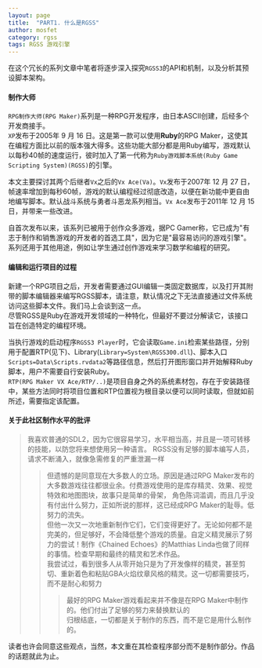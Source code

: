 ```yaml
---
layout: page
title:  "PART1. 什么是RGSS"
author: mosfet
category: rgss
tags: RGSS 游戏引擎
---
```

在这个冗长的系列文章中笔者将逐步深入探究`RGSS3`的API和机制，以及分析其预设脚本架构。  

#### 制作大师
`RPG制作大师(RPG Maker)`系列是一种RPG开发程序，由日本ASCII创建，后经多个开发商接手。  
`XP`发布于2005年 9 月 16 日。这是第一款可以使用**Ruby**的RPG Maker，这使其在编程方面比以前的版本强大得多。这些功能大部分都是用Ruby编写，游戏默认以每秒40帧的速度运行，彼时加入了第一代称为`Ruby游戏脚本系统(Ruby Game Scripting System)(RGSS)`的引擎。  

本文主要探讨其两个后继者`Vx`之后的`Vx Ace(Va)`。`Vx`发布于2007年 12 月 27 日，帧速率增加到每秒60帧，游戏的默认编程经过彻底改造，以便在新功能中更自由地编写脚本。默认战斗系统与勇者斗恶龙系列相当。`Vx Ace`发布于2011年 12 月 15 日，并带来一些改进。  

自首次发布以来，该系列已被用于创作众多游戏，据PC Gamer称，它已成为"有志于制作和销售游戏的开发者的首选工具"，因为它是"最容易访问的游戏引擎"。系列还用于其他用途，例如让学生通过创作游戏来学习数学和编程的研究。  

#### 编辑和运行项目的过程
新建一个RPG项目之后，开发者需要通过GUI编辑一类固定数据库，以及打开其附带的脚本编辑器来编写RGSS脚本，请注意，默认情况之下无法直接通过文件系统访问这些脚本文件。我们马上会谈到这一点。  
尽管RGSS是Ruby在游戏开发领域的一种特化，但最好不要过分解读它，该接口旨在创造特定的编程环境。  

当执行游戏的启动程序`RGSS3 Player`时，它会读取`Game.ini`检索某些路径，分别用于配置RTP(见下)、Library(`Library=System\RGSS300.dll`)、脚本入口`Scripts=Data\Scripts.rvdata2`等路径信息，然后打开图形窗口并开始解释Ruby脚本，用户不需要自行安装Ruby。  
`RTP(RPG Maker VX Ace/RTP/..)`是项目自身之外的系统素材包，存在于安装路径中，某些方法同时将项目位置和RTP位置视为根目录以便可以同时读取，但就如前所述，需要指定该配置。  

#### 关于此社区制作水平的批评
> 我喜欢普通的SDL2，因为它很容易学习，水平相当高，并且是一项可转移的技能，以防您将来想使用另一种语言。
> RGSS没有足够的脚本编写人员，请求不断涌入，就像急需修复的严重泄漏一样
>> 但遗憾的是同意现在大多数人的立场。原因是通过RPG Maker发布的大多数游戏往往都很业余。付费游戏使用的是库存精灵、效果、视觉特效和地图图块，故事只是简单的骨架，
>> 角色陈词滥调，而且几乎没有付出什么努力，正如所说的那样，这已经成RPG Maker的耻辱。低努力的流失。  
>> 但他一次又一次地重新制作它们，它们变得更好了。无论如何都不是完美的，但足够好，不会降低整个游戏的质量。自定义精灵展示了努力的尝试！制作《Chained Echoes》的Matthias Linda也做了同样的事情。检查早期和最终的精灵和艺术作品。  
> 我尝试过，看到很多人从零开始只是为了开发像样的精灵，甚至剪切、重新着色和粘贴GBA火焰纹章风格的精灵。这一切都需要技巧，而不是耐心和努力
>>> 最好的RPG Maker游戏看起来并不像是在RPG Maker中制作的。他们付出了足够的努力来替换默认的  
>>> 归根结底，一切都是关于制作的东西，而不是它是用什么制作的。

读者也许会同意这些观点，当然，本文重在其检查程序部分而不是制作部分。作品的话题就此为止。  
